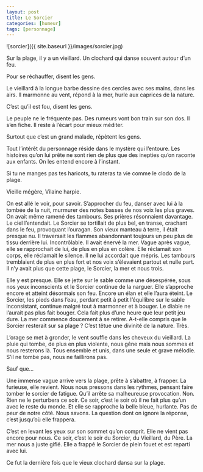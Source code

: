 ```yaml
---
layout: post
title: Le Sorcier
categories: [humeur]
tags: [personnage]
---
```


![sorcier]({{ site.baseurl }}/images/sorcier.jpg)

Sur la plage, il y a un vieillard. Un clochard qui danse souvent autour d’un feu.

Pour se réchauffer, disent les gens.

Le vieillard à la longue barbe dessine des cercles avec ses mains, dans les airs. Il marmonne au vent, répond à la mer, hurle aux caprices de la nature.

C’est qu’il est fou, disent les gens.

Le peuple ne le fréquente pas. Des rumeurs vont bon train sur son dos. Il s’en fiche. Il reste à l’écart pour mieux méditer.

Surtout que c’est un grand malade, répètent les gens.

Tout l’intérêt du personnage réside dans le mystère qui l’entoure. Les histoires qu’on lui prête ne sont rien de plus que des inepties qu’on raconte aux enfants. On les entend encore à l’instant.

Si tu ne manges pas tes haricots, tu rateras ta vie comme le clodo de la plage.

Vieille mégère, Vilaine harpie.

On est allé le voir, pour savoir. S’approcher du feu, danser avec lui à la tombée de la nuit, murmurer des notes basses de nos voix les plus graves. On avait même ramené des tambours. Ses prières résonnaient davantage. Le ciel l’entendait. Le Sorcier se tortillait de plus bel, en transe, crachant dans le feu, provoquant l’ouragan.
Son vieux manteau à terre, il était presque nu. Il traversait les flammes abandonnant toujours un peu plus de tissu derrière lui. Incontrôlable.
Il avait énervé la mer. Vague après vague, elle se rapprochait de lui, de plus en plus en colère. Elle réclamait son corps, elle réclamait le silence. Il ne lui accordait que mépris.
Les tambours tremblaient de plus en plus fort et nos voix s’élevaient partout et nulle part. Il n’y avait plus que cette plage, le Sorcier, la mer et nous trois.

Elle y est presque. Elle se jette sur le sable comme une désespérée, sous nos yeux inconscients et le Sorcier continue de la narguer. Elle s’approche encore et atteint désormais son feu. Encore un élan et elle l’aura éteint.
Le Sorcier, les pieds dans l’eau, perdant petit à petit l’équilibre sur le sable inconsistant, continue malgré tout à marmonner et à bouger. Le diable ne l’aurait pas plus fait bouger.
Cela fait plus d’une heure que leur petit jeu dure. La mer commence doucement à se retirer. A-t-elle compris que le Sorcier resterait sur sa plage ? C’est têtue une divinité de la nature. Très.

L’orage se met à gronder, le vent souffle dans les cheveux du vieillard. La pluie qui tombe, de plus en plus violente, nous gêne mais nous sommes et nous resterons là. Tous ensemble et unis, dans une seule et grave mélodie. S’il ne tombe pas, nous ne faillirons pas.

Sauf que…

Une immense vague arrive vers la plage, prête à s’abattre, à frapper. La furieuse, elle revient. Nous nous pressons dans les rythmes, pensant faire tomber le sorcier de fatigue. Qu’il arrête sa malheureuse provocation. Non. Rien ne le perturbera ce soir. Ce soir, c’est le soir où il ne fait plus qu’un avec le reste du monde.
Et elle se rapproche la belle bleue, hurlante. Pas de peur de notre côté. Nous savons. La question dont on ignore la réponse, c’est jusqu’où elle frappera.

C’est en levant les yeux sur son sommet qu’on comprit. Elle ne vient pas encore pour nous. Ce soir, c’est le soir du Sorcier, du Vieillard, du Père. La mer nous a juste giflé. Elle a frappé le Sorcier de plein fouet et est reparti avec lui.

Ce fut la dernière fois que le vieux clochard dansa sur la plage.
